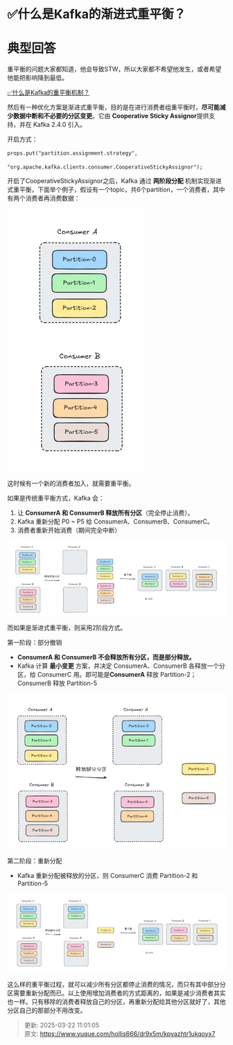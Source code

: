 # ✅什么是Kafka的渐进式重平衡？

# 典型回答


重平衡的问题大家都知道，他会导致STW，所以大家都不希望他发生，或者希望他能把影响降到最低。



[✅什么是Kafka的重平衡机制？](https://www.yuque.com/hollis666/dr9x5m/rqzepcxvq2a1w2e9)



然后有一种优化方案是渐进式重平衡，目的是在进行消费者组重平衡时，**尽可能减少数据中断和不必要的分区变更**。它由 **Cooperative Sticky Assignor**提供支持，并在 Kafka 2.4.0 引入。  



开启方式：



```plain
props.put("partition.assignment.strategy",
          "org.apache.kafka.clients.consumer.CooperativeStickyAssignor");
```



开启了CooperativeStickyAssignor之后，Kafka 通过 **两阶段分配** 机制实现渐进式重平衡，下面举个例子，假设有一个topic，共6个partition，一个消费者，其中有两个消费者再消费数据：



![1742611885480-f1a744ec-d1ca-4cca-a3aa-61d6ee60e9a4.png](./img/gl3R5Rl73dqJhhB-/1742611885480-f1a744ec-d1ca-4cca-a3aa-61d6ee60e9a4-801374.png)



这时候有一个新的消费者加入，就需要重平衡。



如果是传统重平衡方式，Kafka 会：

1. 让 **ConsumerA 和 ConsumerB 释放所有分区**（完全停止消费）。
2. Kafka 重新分配 P0 ~ P5 给 ConsumerA、ConsumerB、ConsumerC。
3. 消费者重新开始消费（期间完全中断）



![1742612042870-016a020a-62ff-45c3-a8c6-ca7119d50d8e.png](./img/gl3R5Rl73dqJhhB-/1742612042870-016a020a-62ff-45c3-a8c6-ca7119d50d8e-823518.png)



而如果是渐进式重平衡，则采用2阶段方式。



第一阶段：部分撤销



+ **ConsumerA 和 ConsumerB 不会释放所有分区，而是部分释放。**
+ Kafka 计算 **最小变更** 方案，并决定 ConsumerA、ConsumerB 各释放一个分区，给 ConsumerC 用。即可能是**ConsumerA** 释放 Partition-2；ConsumerB 释放 Partition-5



![1742612134571-ebe6c5ed-573b-4087-9594-ffcc92ce4c31.png](./img/gl3R5Rl73dqJhhB-/1742612134571-ebe6c5ed-573b-4087-9594-ffcc92ce4c31-942929.png)



第二阶段：重新分配

+ Kafka 重新分配被释放的分区，则 ConsumerC 消费 Partition-2 和 Partition-5



![1742612278627-250d2a0a-2df1-4dc2-9cd2-9c38254fc0c7.png](./img/gl3R5Rl73dqJhhB-/1742612278627-250d2a0a-2df1-4dc2-9cd2-9c38254fc0c7-350805.png)



这么样的重平衡过程，就可以减少所有分区都停止消费的情况，而只有其中部分分区需要重新分配而已。以上使用增加消费者的方式距离的，如果是减少消费者其实也一样。只有移除的消费者释放自己的分区，再重新分配给其他分区就好了，其他分区自己的那部分不用改变。



> 更新: 2025-03-22 11:01:05  
> 原文: <https://www.yuque.com/hollis666/dr9x5m/kpvazhtr1ukqoyx7>